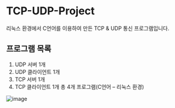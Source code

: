 # TCP-UDP-Project
리눅스 환경에서 C언어를 이용하여 만든 TCP & UDP 통신 프로그램입니다.

## 프로그램 목록

1) UDP 서버 1개
2) UDP 클라이언트 1개
3) TCP 서버 1개
4) TCP 클라이언트 1개
총 4개 프로그램(C언어 – 리눅스 환경)

![image](https://github.com/user-attachments/assets/384bc83e-664c-429b-9c4b-723c63aed8b1)

